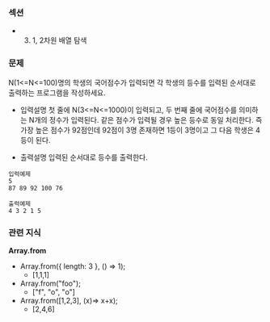 ### 섹션

- 3. 1, 2차원 배열 탐색

### 문제

N(1<=N<=100)명의 학생의 국어점수가 입력되면 각 학생의 등수를 입력된 순서대로 출력하는 프로그램을 작성하세요.

- 입력설명
  첫 줄에 N(3<=N<=1000)이 입력되고, 두 번째 줄에 국어점수를 의미하는 N개의 정수가 입력된다. 같은 점수가 입력될 경우 높은 등수로 동일 처리한다.
  즉 가장 높은 점수가 92점인데 92점이 3명 존재하면 1등이 3명이고 그 다음 학생은 4등이 된다.

- 출력설명
  입력된 순서대로 등수를 출력한다.

```
입력예제
5
87 89 92 100 76

출력예제
4 3 2 1 5
```

### 관련 지식

**Array.from**

- Array.from({ length: 3 }, () => 1);
  - [1,1,1]
- Array.from("foo");
  - ["f", "o", "o"]
- Array.from([1,2,3], (x)=> x+x);
  - [2,4,6]
